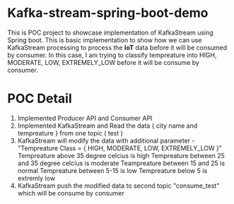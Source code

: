 # Kafka-stream-spring-boot-demo
This is POC project to showcase implementation of KafkaStream using Spring boot. This is basic implementation to show how we can use KafkaStream processing to process the **IoT** data before it will be consumed by consumer. In this case, I am trying to classify tempreature into HIGH, MODERATE, LOW, EXTREMELY_LOW before it will be consume by consumer.



# POC Detail

1. Implemented Producer API  and Consumer API
2. Implemented KafkaStream and Read the data  { city name and tempreature } from one topic ( test )
3. KafkaStream will modify the data with additional parameter -"Tempreature Class = {  HIGH, MODERATE, LOW, EXTREMELY_LOW }"
 Tempreature above 35 degree celcius is high
 Tempreature between 25 and 35 degree celcius is moderate
 Teampreature between 15 and 25 is normal
 Tempreature between 5-15 is low 
 Tempreature below 5 is extremly low
 4. KafkaStream push the modified data to second topic "consume_test"  which will be consume by consumer

